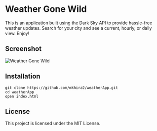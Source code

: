 # Weather Gone Wild

This is an application built using the Dark Sky API to provide hassle-free
weather updates. Search for your city and see a current, hourly, or daily view.
Enjoy!


## Screenshot
![Weather Gone Wild](/images/weather.png)

## Installation

```
git clone https://github.com/mkhira2/weatherApp.git
cd weatherApp
open index.html
```

## License

This project is licensed under the MIT License.
